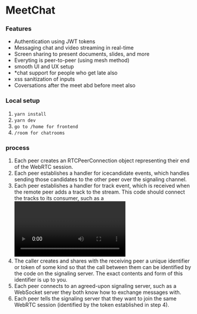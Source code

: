 # MeetChat

### Features
- Authentication using JWT tokens
- Messaging chat and video streaming in real-time
- Screen sharing to present documents, slides, and more
- Everyting is peer-to-peer (using mesh method)
- smooth UI and UX setup
- *chat support for people who get late also
- xss sanitization of inputs
- Coversations after the meet abd before meet also

### Local setup

1. `yarn install`
2. `yarn dev`
3. `go to /home for frontend`
4. `/room for chatrooms`

### process

1. Each peer creates an RTCPeerConnection object representing their end of the WebRTC session.
2. Each peer establishes a handler for icecandidate events, which handles sending those candidates to the other peer over the signaling channel.
3. Each peer establishes a handler for track event, which is received when the remote peer adds a track to the stream. This code should connect the tracks to its consumer, such as a <video> element.
4. The caller creates and shares with the receiving peer a unique identifier or token of some kind so that the call between them can be identified by the code on the signaling server. The exact contents and form of this identifier is up to you.
5. Each peer connects to an agreed-upon signaling server, such as a WebSocket server they both know how to exchange messages with.
6. Each peer tells the signaling server that they want to join the same WebRTC session (identified by the token established in step 4).
